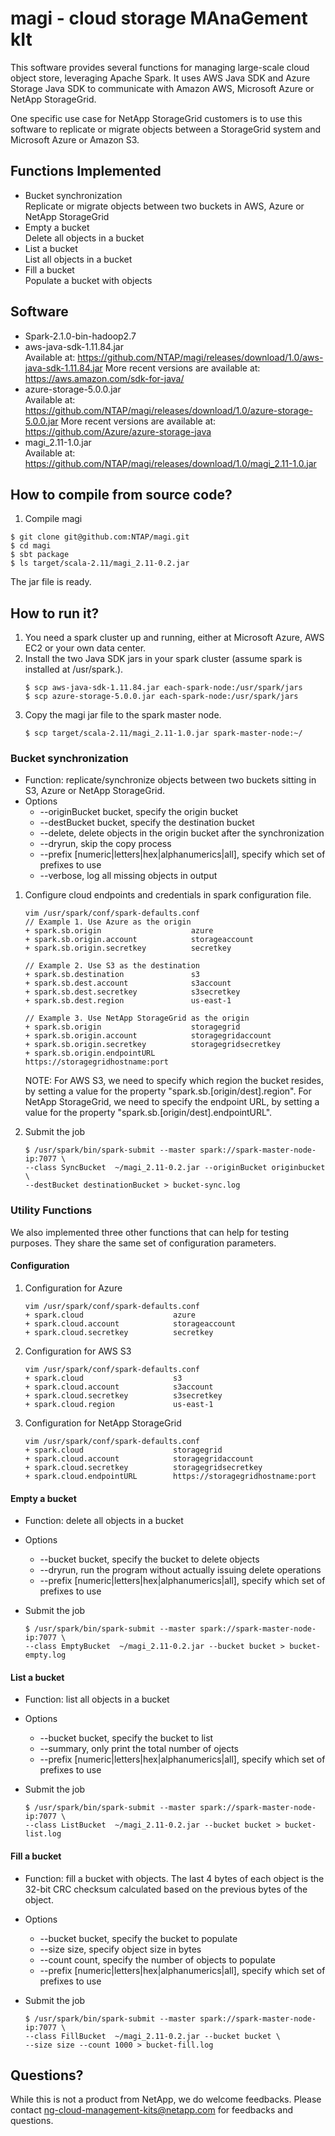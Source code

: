 # magi - cloud storage MAnaGement kIt #

This software provides several functions for managing 
large-scale cloud object store, leveraging Apache Spark. It uses AWS Java SDK and Azure
Storage Java SDK to communicate with Amazon AWS, Microsoft Azure or NetApp StorageGrid.

One specific use case for NetApp StorageGrid customers is to use this software
to replicate or migrate objects between a StorageGrid system and Microsoft Azure or Amazon S3.

## Functions Implemented ##
* Bucket synchronization  
	Replicate or migrate objects between two buckets in AWS, Azure or NetApp StorageGrid  
* Empty a bucket  
	Delete all objects in a bucket  
* List a bucket  
	List all objects in a bucket  
* Fill a bucket  
	Populate a bucket with objects 

## Software ##
* Spark-2.1.0-bin-hadoop2.7
* aws-java-sdk-1.11.84.jar  
	Available at: https://github.com/NTAP/magi/releases/download/1.0/aws-java-sdk-1.11.84.jar
	More recent versions are available at: https://aws.amazon.com/sdk-for-java/
* azure-storage-5.0.0.jar  
	Available at: https://github.com/NTAP/magi/releases/download/1.0/azure-storage-5.0.0.jar
	More recent versions are available at: https://github.com/Azure/azure-storage-java
* magi_2.11-1.0.jar  
	Available at: https://github.com/NTAP/magi/releases/download/1.0/magi_2.11-1.0.jar

## How to compile from source code? ##
1. Compile magi
~~~~
$ git clone git@github.com:NTAP/magi.git
$ cd magi
$ sbt package
$ ls target/scala-2.11/magi_2.11-0.2.jar
~~~~

The jar file is ready. 

## How to run it? ##
1. You need a spark cluster up and running, either at Microsoft Azure, AWS EC2 or your own data center. 
2. Install the two Java SDK jars in your spark cluster (assume spark is installed at /usr/spark.).
	~~~~
	$ scp aws-java-sdk-1.11.84.jar each-spark-node:/usr/spark/jars
	$ scp azure-storage-5.0.0.jar each-spark-node:/usr/spark/jars 
	~~~~
3. Copy the magi jar file to the spark master node.
	~~~~
	$ scp target/scala-2.11/magi_2.11-1.0.jar spark-master-node:~/
	~~~~


### Bucket synchronization ### 
* Function: replicate/synchronize objects between two buckets sitting in S3, Azure or NetApp StorageGrid.
* Options
  * --originBucket bucket, specify the origin bucket 
  * --destBucket bucket, specify the destination bucket
  * --delete, delete objects in the origin bucket after the synchronization
  * --dryrun, skip the copy process
  * --prefix [numeric|letters|hex|alphanumerics|all], specify which set of prefixes to use
  * --verbose, log all missing objects in output

1. Configure cloud endpoints and credentials in spark configuration file.
	~~~~
	vim /usr/spark/conf/spark-defaults.conf
	// Example 1. Use Azure as the origin
	+ spark.sb.origin                    azure
	+ spark.sb.origin.account            storageaccount
	+ spark.sb.origin.secretkey          secretkey

	// Example 2. Use S3 as the destination
	+ spark.sb.destination               s3
	+ spark.sb.dest.account              s3account
	+ spark.sb.dest.secretkey            s3secretkey
	+ spark.sb.dest.region               us-east-1

	// Example 3. Use NetApp StorageGrid as the origin
	+ spark.sb.origin                    storagegrid
	+ spark.sb.origin.account            storagegridaccount
	+ spark.sb.origin.secretkey          storagegridsecretkey
	+ spark.sb.origin.endpointURL        https://storagegridhostname:port

	~~~~

	NOTE: For AWS S3, we need to specify which region the bucket resides, by setting a value for the property "spark.sb.[origin/dest].region". For NetApp StorageGrid, we need to specify the endpoint URL, by setting a value for the property "spark.sb.[origin/dest].endpointURL". 
	
2. Submit the job
	~~~~
	$ /usr/spark/bin/spark-submit --master spark://spark-master-node-ip:7077 \
	--class SyncBucket  ~/magi_2.11-0.2.jar --originBucket originbucket \
	--destBucket destinationBucket > bucket-sync.log
	~~~~

### Utility Functions ###
We also implemented three other functions that can help for testing purposes. 
They share the same set of configuration parameters. 
#### Configuration ####
1. Configuration for Azure
	~~~~
	vim /usr/spark/conf/spark-defaults.conf
	+ spark.cloud                    azure
	+ spark.cloud.account            storageaccount
	+ spark.cloud.secretkey          secretkey
	~~~~
2. Configuration for AWS S3
	~~~~
	vim /usr/spark/conf/spark-defaults.conf
	+ spark.cloud                    s3
	+ spark.cloud.account            s3account
	+ spark.cloud.secretkey          s3secretkey
	+ spark.cloud.region             us-east-1
	~~~~
3. Configuration for NetApp StorageGrid
	~~~~
	vim /usr/spark/conf/spark-defaults.conf
	+ spark.cloud                    storagegrid
	+ spark.cloud.account            storagegridaccount
	+ spark.cloud.secretkey          storagegridsecretkey
	+ spark.cloud.endpointURL        https://storagegridhostname:port
	~~~~

#### Empty a bucket ####
* Function: delete all objects in a bucket
* Options
  * --bucket bucket, specify the bucket to delete objects
  * --dryrun, run the program without actually issuing delete operations
  * --prefix [numeric|letters|hex|alphanumerics|all], specify which set of prefixes to use

* Submit the job
	~~~~
	$ /usr/spark/bin/spark-submit --master spark://spark-master-node-ip:7077 \
	--class EmptyBucket  ~/magi_2.11-0.2.jar --bucket bucket > bucket-empty.log
	~~~~

#### List a bucket ####
* Function: list all objects in a bucket
* Options
  * --bucket bucket, specify the bucket to list
  * --summary, only print the total number of ojects
  * --prefix [numeric|letters|hex|alphanumerics|all], specify which set of prefixes to use

* Submit the job
	~~~~
	$ /usr/spark/bin/spark-submit --master spark://spark-master-node-ip:7077 \
	--class ListBucket  ~/magi_2.11-0.2.jar --bucket bucket > bucket-list.log
	~~~~

#### Fill a bucket ####
* Function: fill a bucket with objects. The last 4 bytes of each object is the 32-bit CRC checksum calculated based on the previous bytes of the object.   
* Options
  * --bucket bucket, specify the bucket to populate
  * --size size, specify object size in bytes
  * --count count, specify the number of objects to populate
  * --prefix [numeric|letters|hex|alphanumerics|all], specify which set of prefixes to use

* Submit the job
	~~~~
	$ /usr/spark/bin/spark-submit --master spark://spark-master-node-ip:7077 \
	--class FillBucket  ~/magi_2.11-0.2.jar --bucket bucket \
	--size size --count 1000 > bucket-fill.log
	~~~~

## Questions? ##
While this is not a product from NetApp, we do welcome feedbacks. Please contact ng-cloud-management-kits@netapp.com for feedbacks and questions. 
